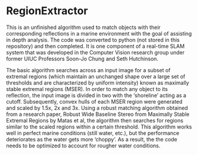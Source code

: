 # RegionExtractor

This is an unfinished algorithm used to match objects with their corresponding reflections in a marine environment with the goal of assisting in depth analysis. The code was converted to python (not stored in this repository) and then completed. It is one component of a real-time SLAM system that was developed in the Computer Vision research group under former UIUC Professors Soon-Jo Chung and Seth Hutchinson.

The basic algorithm searches across an input image for a subset of extremal regions (which  maintain an unchanged shape over a large set of thresholds and are characterized by uniform intensity) known as maximally stable extremal regions (MSER). In order to match any object to its reflection, the input image is divided in two with the ‘shoreline’ acting as a cutoff. Subsequently, convex hulls of each MSER region were generated and scaled by 1.5x, 2x and 3x. Using a robust matching algorithm obtained from a research paper, Robust Wide Baseline Stereo from Maximally Stable Extremal Regions by Matas et al, the algorithm then searches for regions similar to the scaled regions within a certain threshold. This algorithm works well in perfect marine conditions (still water, etc.), but the performance deteriorates as the water gets more ‘choppy’. As a result, the the code needs to be optimized to account for rougher water conditions.
